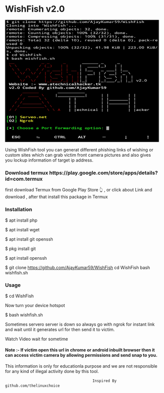 <h1>WishFish v2.0</h1>
 <img src="https://github.com/AjayKumar59/WishFish/blob/master/IMG_20200921_121534.jpg" alt="snapshot" width="560" height="400">
                                                  
<p>Using WishFish tool you can generat different phishing links of wishing or custom sites which can grab victim front camera pictures and also gives you lockup information of target ip address.
<p1>

<h3>Download termux https://play.google.com/store/apps/details?id=com.termux</h3>
<p> first download Termux from Google Play Store 👆 , or click about Link and download , after that install this package in Termux <p/>
<h3>Installation</h3>

$ apt install php

$ apt install wget

$ apt install git openssh

$ pkg install git

$ apt install openssh

$ git clone https://github.com/AjayKumar59/WishFish
cd WishFish
bash wishfish.sh


<h3>Usage</h3>

$ cd WishFish

Now turn your device hotspot

$ bash wishfish.sh

<p>Sometimes servero server is down so always go with ngrok for instant link and wait until it generates url for then send it to victim.
</p>
 Watch Video wait for sometime
<h4>Note :- If victim open this url in chrome or android inbuilt browser then it can access victim camera by allowing permissions and send snap to you.
</h4>
This information is only for educationla purpose and we are not responsible for any kind of illegal activity done by this tool.


                                            Inspired By github.com/thelinuxchoice
